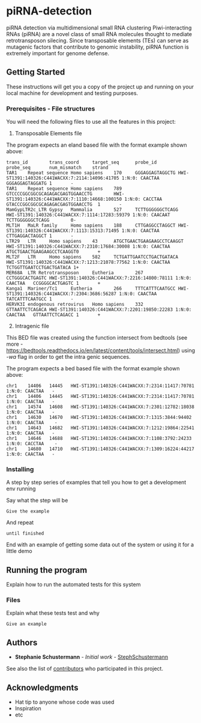 # piRNA-detection

piRNA detection via multidimensional small RNA clustering
Piwi-interacting RNAs (piRNA) are a novel class of small RNA molecules thought to mediate retrotransposon silecing. Since transposable elements (TEs) can serve as mutagenic factors that contribute to genomic instability, piRNA function is extremely important for genome defense.

## Getting Started

These instructions will get you a copy of the project up and running on your local machine for development and testing purposes. 

### Prerequisites - File structures

You will need the following files to use all the features in this project:

1. Transposable Elements file

The program expects an eland based file with the format example shown above:

```
trans_id        trans_coord     target_seq      probe_id        probe_seq       num_mismatch    strand
TAR1    Repeat sequence Homo sapiens    170     GGGAGGAGTAGGCTG HWI-ST1391:140326:C441WACXX:7:2114:14096:41705 1:N:0: CAACTAA   GGGAGGAGTAGGATG 1       -
TAR1    Repeat sequence Homo sapiens    789     GTCCCCGGCGGCGCAGAGACGAGTGGAACCTG        HWI-ST1391:140326:C441WACXX:7:1110:14668:100150 1:N:0: CACCTAA  GTACCCGGCGGCGCAGAGACGAGTGGAACCTG  1       -
MamGypLTR2c_LTR Gypsy   Mammalia        527     TCTTGGGGGGCTCAGG        HWI-ST1391:140326:C441WACXX:7:1114:17283:59379 1:N:0: CAACAAT   TCTTGGGGGGCTCAGG        0-
MLT1H   MaLR family     Homo sapiens    188     CTTGAGGCCTAGGCT HWI-ST1391:140326:C441WACXX:7:1113:15313:71495 1:N:0: CAACTAA   CTTGAGGACTAGGCT 1       -
LTR29   LTR     Homo sapiens    43      ATGCTGAACTGAAGAAGCCTCAAGGT      HWI-ST1391:140326:C441WACXX:7:2310:17684:30008 1:N:0: CAACTAA   ATGCTGAACTGAAGAAGCCTCAAGGT0       +
MLT2F   LTR     Homo sapiens    582     TCTGATTGAATCCTGACTGATACA        HWI-ST1391:140326:C441WACXX:7:1213:21078:77562 1:N:0: CAACTAA   TCTGGTTGAATCCTGACTGATACA 1+
MER68A  LTR Retrotransposon     Eutheria        267     CCTGGGCACTGAGTC HWI-ST1391:140326:C441WACXX:7:2216:14800:78111 1:N:0: CAACTAA   CCGGGGCACTGAGTC 1       +
Kanga1  Mariner/Tc1     Eutheria        266     TTTCATTTCAATGCC HWI-ST1391:140326:C441WACXX:7:2304:3686:56287 1:N:0: CAACTAA    TATCATTTCAATGCC 1       -
HERVK3I endogenous retrovirus   Homo sapiens    332     GTTAATTCTCAGACA HWI-ST1391:140326:C441WACXX:7:2201:19850:22283 1:N:0: CAACTAA   GTTAATTCTCAGACC 1       +

```

2. Intragenic file

This BED file was created using the function intersect from bedtools (see more - https://bedtools.readthedocs.io/en/latest/content/tools/intersect.html) using *-wa* flag in order to get the intra genic sequences.

The program expects a bed based file with the format example shown above:

```
chr1	14406	14445	HWI-ST1391:140326:C441WACXX:7:2314:11417:70781 1:N:0: CAACTAA	-
chr1	14406	14445	HWI-ST1391:140326:C441WACXX:7:2314:11417:70781 1:N:0: CAACTAA	-
chr1	14574	14608	HWI-ST1391:140326:C441WACXX:7:2301:12782:18038 1:N:0: CAACTAA	-
chr1	14630	14670	HWI-ST1391:140326:C441WACXX:7:1315:3844:94402 1:N:0: CAACTAA	-
chr1	14643	14682	HWI-ST1391:140326:C441WACXX:7:1212:19864:22541 1:N:0: CAACTAA	-
chr1	14646	14688	HWI-ST1391:140326:C441WACXX:7:1108:3792:24233 1:N:0: CACCTAA	-
chr1	14680	14710	HWI-ST1391:140326:C441WACXX:7:1309:16224:44217 1:N:0: CAACTAA	-
```

### Installing

A step by step series of examples that tell you how to get a development env running

Say what the step will be

```
Give the example
```

And repeat

```
until finished
```

End with an example of getting some data out of the system or using it for a little demo

## Running the program

Explain how to run the automated tests for this system

### Files

Explain what these tests test and why

```
Give an example
``` 

## Authors

* **Stephanie Schustermann** - *Initial work* - [StephSchustermann](https://github.com/steohschustermann)

See also the list of [contributors](https://github.com/your/project/contributors) who participated in this project.


## Acknowledgments

* Hat tip to anyone whose code was used
* Inspiration
* etc
